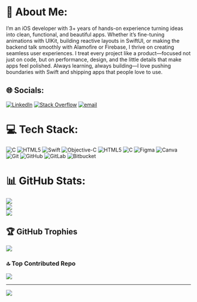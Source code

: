 # 💫 About Me:
I’m an iOS developer with 3+ years of hands-on experience turning ideas into clean, functional, and beautiful apps. Whether it’s fine-tuning animations with UIKit, building reactive layouts in SwiftUI, or making the backend talk smoothly with Alamofire or Firebase, I thrive on creating seamless user experiences. I treat every project like a product—focused not just on code, but on performance, design, and the little details that make apps feel polished. Always learning, always building—I love pushing boundaries with Swift and shipping apps that people love to use.


## 🌐 Socials:
[![LinkedIn](https://img.shields.io/badge/LinkedIn-%230077B5.svg?logo=linkedin&logoColor=white)](https://linkedin.com/in/https://www.linkedin.com/in/rohit-kevat-09431518a/) [![Stack Overflow](https://img.shields.io/badge/-Stackoverflow-FE7A16?logo=stack-overflow&logoColor=white)](https://stackoverflow.com/users/Rohit_Dev) [![email](https://img.shields.io/badge/Email-D14836?logo=gmail&logoColor=white)](mailto:Kevatrohit63@gmail.com) 

# 💻 Tech Stack:
![C](https://img.shields.io/badge/c-%2300599C.svg?style=for-the-badge&logo=c&logoColor=white) ![HTML5](https://img.shields.io/badge/html5-%23E34F26.svg?style=for-the-badge&logo=html5&logoColor=white) ![Swift](https://img.shields.io/badge/swift-F54A2A?style=for-the-badge&logo=swift&logoColor=white) ![Objective-C](https://img.shields.io/badge/OBJECTIVE--C-%233A95E3.svg?style=for-the-badge&logo=apple&logoColor=white) ![HTML5](https://img.shields.io/badge/html5-%23E34F26.svg?style=for-the-badge&logo=html5&logoColor=white) ![C](https://img.shields.io/badge/c-%2300599C.svg?style=for-the-badge&logo=c&logoColor=white) ![Figma](https://img.shields.io/badge/figma-%23F24E1E.svg?style=for-the-badge&logo=figma&logoColor=white) ![Canva](https://img.shields.io/badge/Canva-%2300C4CC.svg?style=for-the-badge&logo=Canva&logoColor=white) ![Git](https://img.shields.io/badge/git-%23F05033.svg?style=for-the-badge&logo=git&logoColor=white) ![GitHub](https://img.shields.io/badge/github-%23121011.svg?style=for-the-badge&logo=github&logoColor=white) ![GitLab](https://img.shields.io/badge/gitlab-%23181717.svg?style=for-the-badge&logo=gitlab&logoColor=white) ![Bitbucket](https://img.shields.io/badge/bitbucket-%230047B3.svg?style=for-the-badge&logo=bitbucket&logoColor=white)
# 📊 GitHub Stats:
![](https://github-readme-stats.vercel.app/api?username=Rohit-iOS-Developer&theme=dark&hide_border=false&include_all_commits=true&count_private=true)<br/>
![](https://nirzak-streak-stats.vercel.app/?user=Rohit-iOS-Developer&theme=dark&hide_border=false)<br/>
![](https://github-readme-stats.vercel.app/api/top-langs/?username=Rohit-iOS-Developer&theme=dark&hide_border=false&include_all_commits=true&count_private=true&layout=compact)

## 🏆 GitHub Trophies
![](https://github-profile-trophy.vercel.app/?username=Rohit-iOS-Developer&theme=radical&no-frame=false&no-bg=false&margin-w=4)

### 🔝 Top Contributed Repo
![](https://github-contributor-stats.vercel.app/api?username=Rohit-iOS-Developer&limit=5&theme=dark&combine_all_yearly_contributions=true)

---
[![](https://visitcount.itsvg.in/api?id=Rohit-iOS-Developer&icon=0&color=0)](https://visitcount.itsvg.in)

<!-- Proudly created with GPRM ( https://gprm.itsvg.in ) -->
